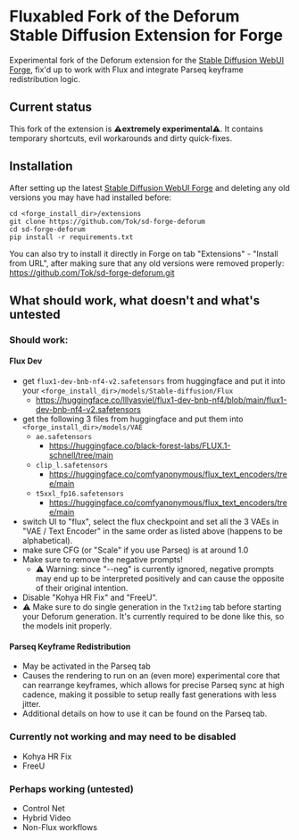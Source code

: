 
# Fluxabled Fork of the Deforum Stable Diffusion Extension for Forge

Experimental fork of the Deforum extension for the [Stable Diffusion WebUI Forge](https://github.com/lllyasviel/stable-diffusion-webui-forge), 
fix'd up to work with Flux and integrate Parseq keyframe redistribution logic.

## Current status

This fork of the extension is &#x26A0;&#xFE0F;**extremely experimental**&#x26A0;&#xFE0F;.
It contains temporary shortcuts, evil workarounds and dirty quick-fixes.

## Installation

After setting up the latest [Stable Diffusion WebUI Forge](https://github.com/lllyasviel/stable-diffusion-webui-forge) and deleting any old versions you may have had installed before:

    cd <forge_install_dir>/extensions
    git clone https://github.com/Tok/sd-forge-deforum
    cd sd-forge-deforum
    pip install -r requirements.txt

You can also try to install it directly in Forge on tab "Extensions" - "Install from URL", after making sure that any old versions were removed properly: https://github.com/Tok/sd-forge-deforum.git


## What should work, what doesn't and what's untested

### Should work:

#### Flux Dev
  * get `flux1-dev-bnb-nf4-v2.safetensors` from huggingface and put it into your `<forge_install_dir>/models/Stable-diffusion/Flux`
    * https://huggingface.co/lllyasviel/flux1-dev-bnb-nf4/blob/main/flux1-dev-bnb-nf4-v2.safetensors
  * get the following 3 files from huggingface and put them into `<forge_install_dir>/models/VAE`
    * `ae.safetensors`
      * https://huggingface.co/black-forest-labs/FLUX.1-schnell/tree/main
    * `clip_l.safetensors`
      * https://huggingface.co/comfyanonymous/flux_text_encoders/tree/main
    * `t5xxl_fp16.safetensors`
      * https://huggingface.co/comfyanonymous/flux_text_encoders/tree/main
  * switch UI to "flux", select the flux checkpoint and set all the 3 VAEs in "VAE / Text Encoder" in the same order as listed above (happens to be alphabetical).
  * make sure CFG (or "Scale" if you use Parseq) is at around 1.0
  * Make sure to remove the negative prompts!
    * &#x26A0;&#xFE0F; Warning: since "--neg" is currently ignored, negative prompts may end up to be interpreted positively and can cause the opposite of their original intention.
  * Disable "Kohya HR Fix" and "FreeU".
  * &#x26A0;&#xFE0F; Make sure to do single generation in the `Txt2img` tab before starting your Deforum generation. It's currently required to be done like this, so the models init properly.

#### Parseq Keyframe Redistribution
  * May be activated in the Parseq tab
  * Causes the rendering to run on an (even more) experimental core that can rearrange keyframes, which allows for precise Parseq sync at high cadence, making it possible to setup really fast generations with less jitter.
  * Additional details on how to use it can be found on the Parseq tab.

### Currently not working and may need to be disabled
* Kohya HR Fix
* FreeU

### Perhaps working (untested)
* Control Net
* Hybrid Video
* Non-Flux workflows
